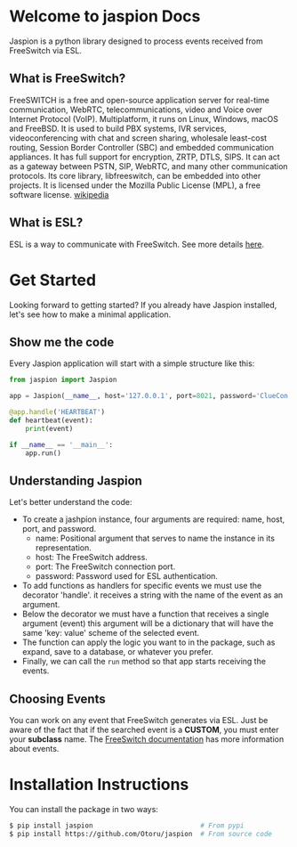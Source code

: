 # Welcome to jaspion Docs

Jaspion is a python library designed to process events received from FreeSwitch via ESL.

## What is FreeSwitch?

FreeSWITCH is a free and open-source application server for real-time communication, WebRTC, telecommunications, video and Voice over Internet Protocol (VoIP). Multiplatform, it runs on Linux, Windows, macOS and FreeBSD. It is used to build PBX systems, IVR services, videoconferencing with chat and screen sharing, wholesale least-cost routing, Session Border Controller (SBC) and embedded communication appliances. It has full support for encryption, ZRTP, DTLS, SIPS. It can act as a gateway between PSTN, SIP, WebRTC, and many other communication protocols. Its core library, libfreeswitch, can be embedded into other projects. It is licensed under the Mozilla Public License (MPL), a free software license. [wikipedia](https://en.wikipedia.org/wiki/FreeSWITCH)

## What is ESL?

ESL is a way to communicate with FreeSwitch. See more details [here](https://freeswitch.org/confluence/display/FREESWITCH/Event+Socket+Library).


# Get Started

Looking forward to getting started? If you already have Jaspion installed, let's see how to make a minimal application.

## Show me the code

Every Jaspion application will start with a simple structure like this:

```python
from jaspion import Jaspion

app = Jaspion(__name__, host='127.0.0.1', port=8021, password='ClueCon')

@app.handle('HEARTBEAT')
def heartbeat(event):
    print(event)

if __name__ == '__main__':
    app.run()
```

## Understanding Jaspion

Let's better understand the code:

- To create a jashpion instance, four arguments are required: name, host, port, and password.
  - name: Positional argument that serves to name the instance in its representation.
  - host: The FreeSwitch address.
  - port: The FreeSwitch connection port.
  - password: Password used for ESL authentication.
 - To add functions as handlers for specific events we must use the decorator 'handle'. it receives a string with the name of the event as an argument.
 - Below the decorator we must have a function that receives a single argument (event) this argument will be a dictionary that will have the same 'key: value' scheme of the selected event.
 - The function can apply the logic you want to in the package, such as expand, save to a database, or whatever you prefer.
 - Finally, we can call the `run` method so that app starts receiving the events.

## Choosing Events

You can work on any event that FreeSwitch generates via ESL. Just be aware of the fact that if the searched event is a **CUSTOM**, you must enter your **subclass** name. The [FreeSwitch documentation][1] has more information about events.

# Installation Instructions

You can install the package in two ways:
```bash
$ pip install jaspion                           # From pypi
$ pip install https://github.com/Otoru/jaspion  # From source code
```

[1]: https://freeswitch.org/confluence/display/FREESWITCH/Event+List